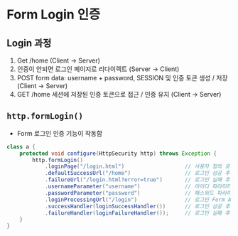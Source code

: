 # Form Login 인증
## Login 과정
1. Get /home (Client -> Server)
2. 인증이 안되면 로그인 페이지로 리다이렉트 (Server -> Client)
3. POST form data: username + password, SESSION 및 인증 토큰 생성 / 저장 (Client -> Server)
4. GET /home 세션에 저장된 인증 토큰으로 접근 / 인증 유지 (Client -> Server)

## `http.formLogin()` 
- Form 로그인 인증 기능이 작동함
```java
class a {
	protected void configure(HttpSecurity http) throws Exception {
		http.formLogin()
			.loginPage("/login.html")                   // 사용자 정의 로그인 페이지
			.defaultSuccessUrl("/home")                 // 로그인 성공 후 이동 페이지    
            .failureUrl("/login.html?error=true")       // 로그인 실패 후 이동 페이지
            .usernameParameter("username")              // 아이디 파라미터명 설정
            .passwordParameter("password")              // 패스워드 파라미터명 설정
            .loginProcessingUrl("/login")               // 로그인 Form Action Url
            .successHandler(loginSuccessHandler())      // 로그인 성공 후 핸들러
            .failureHandler(loginFailureHandler());     // 로그인 실패 후 핸들러
	}
}
```
